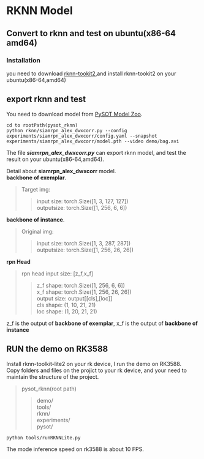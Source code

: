 
# RKNN Model
## Convert to rknn and test on ubuntu(x86-64 amd64)

### Installation

you need to download [rknn-tookit2](https://github.com/airockchip/rknn-toolkit2),and install rknn-tookit2 on your ubuntu(x86-64,amd64)

## export rknn and test
You need to download model from [PySOT Model Zoo](MODEL_ZOO.md).
```
cd to rootPath(pysot_rknn)
python rknn/siamrpn_alex_dwxcorr.py --config experiments/siamrpn_alex_dwxcorr/config.yaml --snapshot experiments/siamrpn_alex_dwxcorr/model.pth --video demo/bag.avi
```
The file ***siamrpn_alex_dwxcorr.py*** can export rknn model, and test the result on your ubuntu(x86-64,amd64).  

Detail about **siamrpn_alex_dwxcorr** model.  
**backbone of exemplar**.  
>Target img:  
>>input size: torch.Size([1, 3, 127, 127])  
>>outputsize: torch.Size([1, 256, 6, 6])  

**backbone of instance**.  
>Original img:  
>>input size: torch.Size([1, 3, 287, 287])  
>>outputsize: torch.Size([1, 256, 26, 26])   

**rpn Head**
>rpn head input size: [z_f,x_f]  
>>z_f shape: torch.Size([1, 256, 6, 6])  
>>x_f shape: torch.Size([1, 256, 26, 26])  
>output size: output[[cls],[loc]]  
>>cls shape: (1, 10, 21, 21)  
>>loc shape: (1, 20, 21, 21)  

z_f is the output of **backbone of exemplar**, x_f is the output of **backbone of instance**
  
## RUN the demo on RK3588
Install rknn-toolkit-lite2 on your rk device, I run the demo on RK3588.  
Copy folders and files on the projict to your rk device, and your need to maintain the structure of the project.
>pysot_rknn(root path)
>>demo/  
>>tools/  
>>rknn/  
>>experiments/  
>>pysot/  

```
python tools/runRKNNLite.py
```
The mode inference speed on rk3588 is about 10 FPS.

